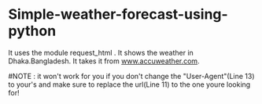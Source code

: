 # Simple-weather-forecast-using-python
It uses the module request_html . 
It shows the weather in Dhaka.Bangladesh. 
It takes it from www.accuweather.com.

#NOTE : it won't work for you if you don't change the "User-Agent"(Line 13) to your's and make sure to replace the url(Line 11) to the one youre looking for!
